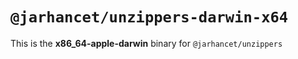 # `@jarhancet/unzippers-darwin-x64`

This is the **x86_64-apple-darwin** binary for `@jarhancet/unzippers`
